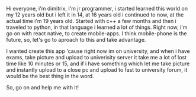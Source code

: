 Hi everyone, i'm dimitrix, I'm jr programmer, i started learned this world on my 12 years old but i left it in 14, at 16 years old i continued to now, at the actual time i'm 19 years old.
Started with c++ a few months and then i traveled to python, in that language i learned a lot of things. Right now, i'm go on with react native, to create mobile-apps.
I think mobile-phone is the future, so, let's go to aproach to this and take advantage.

I wanted create this app 'cause right now im on university, and when i have exams, take picture and upload to univerisity server it take me a lot of lost time like 10 minutes or 15,
and if i have something which let me take picture and instantly upload to a close pc and upload to fast to university forum, it would be the best thing in the word.

So, go on and help me with it!
